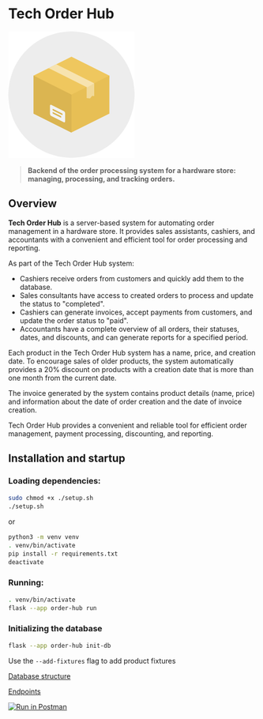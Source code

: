 # **Tech Order Hub**

![box.png](./doc/images/box.png)

>**Backend of the order processing system for a hardware store: managing, processing, and tracking orders.**

## Overview
**Tech Order Hub** is a server-based system for automating order management in a hardware store. It provides sales assistants, cashiers, and accountants with a convenient and efficient tool for order processing and reporting.

As part of the Tech Order Hub system:

* Cashiers receive orders from customers and quickly add them to the database.
* Sales consultants have access to created orders to process and update the status to "completed".
* Cashiers can generate invoices, accept payments from customers, and update the order status to "paid".
* Accountants have a complete overview of all orders, their statuses, dates, and discounts, and can generate reports for a specified period.

Each product in the Tech Order Hub system has a name, price, and creation date. To encourage sales of older products, the system automatically provides a 20% discount on products with a creation date that is more than one month from the current date.

The invoice generated by the system contains product details (name, price) and information about the date of order creation and the date of invoice creation.

Tech Order Hub provides a convenient and reliable tool for efficient order management, payment processing, discounting, and reporting.

## Installation and startup
### Loading dependencies:
```sh
sudo chmod +x ./setup.sh
./setup.sh
```

or 

```sh
python3 -m venv venv
. venv/bin/activate
pip install -r requirements.txt
deactivate
```

### Running:

```sh
. venv/bin/activate
flask --app order-hub run
```

### Initializing the database

```sh
flask --app order-hub init-db
```

Use the `--add-fixtures` flag to add product fixtures

[Database structure](./doc/database.md)

[Endpoints](./doc/endpoints.md)

[![Run in Postman](https://run.pstmn.io/button.svg)](https://god.gw.postman.com/run-collection/27788164-f869e23f-cfed-4aca-97fc-fad639b28431?action=collection%2Ffork&source=rip_markdown&collection-url=entityId%3D27788164-f869e23f-cfed-4aca-97fc-fad639b28431%26entityType%3Dcollection%26workspaceId%3De5f8c7f4-ce4c-48cf-9709-68c6104c55bb)